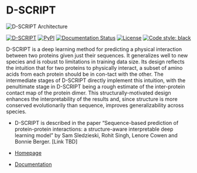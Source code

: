 # D-SCRIPT
 ![D-SCRIPT Architecture](docs/source/img/dscript_architecture.png)

<!--- #![GitHub release (latest by date)](https://img.shields.io/github/v/release/samsledje/D-SCRIPT) --->
[![D-SCRIPT](https://img.shields.io/github/v/release/samsledje/D-SCRIPT?include_prereleases)](https://github.com/samsledje/D-SCRIPT/releases)
[![PyPI](https://img.shields.io/pypi/v/dscript)](https://pypi.org/project/dscript/)
[![Documentation Status](https://readthedocs.org/projects/d-script/badge/?version=main)](https://d-script.readthedocs.io/en/main/?badge=main)
[![License](https://img.shields.io/github/license/samsledje/D-SCRIPT)](https://github.com/samsledje/D-SCRIPT/blob/main/LICENSE)
[![Code style: black](https://img.shields.io/badge/code%20style-black-000000.svg)](https://github.com/psf/black)


 D-SCRIPT is a deep learning method for predicting a physical interaction between two proteins given just their sequences. It generalizes well to new species and is robust to limitations in training data size. Its design reflects the intuition that for two proteins to physically interact, a subset of amino acids from each protein should be in con-tact with the other. The intermediate stages of D-SCRIPT directly implement this intuition, with the penultimate stage in D-SCRIPT being a rough estimate of the inter-protein contact map of the protein dimer. This structurally-motivated design enhances the interpretability of the results and, since structure is more conserved evolutionarily than sequence, improves generalizability across species.
 
 - D-SCRIPT is described in the paper “Sequence-based prediction of protein-protein interactions: a structure-aware interpretable deep learning model” by Sam Sledzieski, Rohit Singh, Lenore Cowen and Bonnie Berger. [Link TBD]
 
 - [Homepage](http://dscript.csail.mit.edu)
 
 - [Documentation](https://d-script.readthedocs.io/en/main/)
